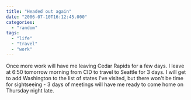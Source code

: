 ```yaml
---
title: "Headed out again"
date: "2006-07-10T16:12:45.000"
categories: 
  - "random"
tags: 
  - "life"
  - "travel"
  - "work"
---
```


Once more work will have me leaving Cedar Rapids for a few days. I leave at 6:50 tomorrow morning from CID to travel to Seattle for 3 days. I will get to add Washington to the list of states I've visited, but there won't be time for sightseeing - 3 days of meetings will have me ready to come home on Thursday night late.
